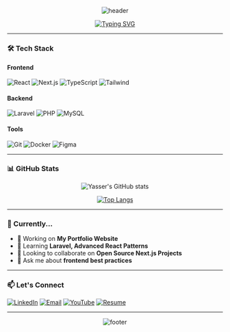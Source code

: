 <div align="center">
  
![header](https://capsule-render.vercel.app/api?type=waving&color=gradient&height=250&section=header&text=Yasser%20Al-Ariqi&fontSize=70&fontAlignY=40&desc=Full%20Stack%20Developer&descSize=24&descAlignY=65&animation=fadeIn)

[![Typing SVG](https://readme-typing-svg.demolab.com?font=Fira+Code&size=24&duration=3000&pause=1000&color=38BDF7&center=true&vCenter=true&width=800&lines=Crafting+responsive%2C+user-focused+web+applications;Modern+technologies+%7C+Clean+code+architecture;React+%7C+JavaScript+%7C+Laravel+%7C+TypeScript)](https://git.io/typing-svg)

</div>

---

### 🛠️ Tech Stack

#### Frontend
![React](https://img.shields.io/badge/-React-61DAFB?style=for-the-badge&logo=react&logoColor=white)
![Next.js](https://img.shields.io/badge/-Next.js-000000?style=for-the-badge&logo=next.js&logoColor=white)
![TypeScript](https://img.shields.io/badge/-TypeScript-3178C6?style=for-the-badge&logo=typescript&logoColor=white)
![Tailwind](https://img.shields.io/badge/-Tailwind_CSS-38B2AC?style=for-the-badge&logo=tailwind-css&logoColor=white)

#### Backend
![Laravel](https://img.shields.io/badge/-Laravel-FF2D20?style=for-the-badge&logo=laravel&logoColor=white)
![PHP](https://img.shields.io/badge/-PHP-777BB4?style=for-the-badge&logo=php&logoColor=white)
![MySQL](https://img.shields.io/badge/-MySQL-4479A1?style=for-the-badge&logo=mysql&logoColor=white)

#### Tools
![Git](https://img.shields.io/badge/-Git-F05032?style=for-the-badge&logo=git&logoColor=white)
![Docker](https://img.shields.io/badge/-Docker-2496ED?style=for-the-badge&logo=docker&logoColor=white)
![Figma](https://img.shields.io/badge/-Figma-F24E1E?style=for-the-badge&logo=figma&logoColor=white)

---



### 📊 GitHub Stats

<div align="center">
  

![Yasser's GitHub stats](https://github-readme-stats.vercel.app/api?username=YasserEsam&show_icons=true&theme=react&border_radius=10)

[![Top Langs](https://github-readme-stats.vercel.app/api/top-langs/?username=YasserEsam&layout=compact&theme=react&border_radius=10)](https://github.com/anuraghazra/github-readme-stats)

</div>

---

### 🌟 Currently...

- 🔭 Working on **My Portfolio Website**
- 🌱 Learning **Laravel, Advanced React Patterns**
- 👯 Looking to collaborate on **Open Source Next.js Projects**
- 💬 Ask me about **frontend best practices**

---

### 📫 Let's Connect

[![LinkedIn](https://img.shields.io/badge/-LinkedIn-0A66C2?style=for-the-badge&logo=linkedin&logoColor=white)](https://www.linkedin.com/in/yasser-al-ariqi/)
[![Email](https://img.shields.io/badge/-Email-EA4335?style=for-the-badge&logo=gmail&logoColor=white)](mailto:yaaser10esam1010@gmail.com)
[![YouTube](https://img.shields.io/badge/-YouTube-FF0000?style=for-the-badge&logo=youtube&logoColor=white)](https://www.youtube.com/@yemenitechnician)
[![Resume](https://img.shields.io/badge/-Resume-4285F4?style=for-the-badge&logo=google-drive&logoColor=white)](https://drive.google.com/file/d/1EGaIIsYV_5qNyQue-bwbmk-FQxi5_SFn/view)

---

<div align="center">
  
![footer](https://capsule-render.vercel.app/api?type=waving&color=gradient&height=150&section=footer&text=Thanks+for+visiting!&fontSize=30&fontAlignY=70&animation=fadeIn)

</div>
